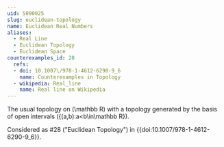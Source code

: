 ```yaml
---
uid: S000025
slug: euclidean-topology
name: Euclidean Real Numbers
aliases:
  - Real Line
  - Euclidean Topology
  - Euclidean Space
counterexamples_id: 28
  refs:
  - doi: 10.1007\/978-1-4612-6290-9_6
    name: Counterexamples in Topology
  - wikipedia: Real_line
    name: Real line on Wikipedia
---
```


The usual topology on \(\mathbb R\) with a topology generated by the basis
of open intervals \(\{(a,b):a<b\in\mathbb R\}\).

Considered as #28 ("Euclidean Topology")
in {{doi:10.1007\/978-1-4612-6290-9_6}}.
